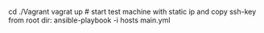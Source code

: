cd ./Vagrant
vagrat up # start test machine with static ip and copy ssh-key
from root dir:
ansible-playbook -i hosts main.yml

